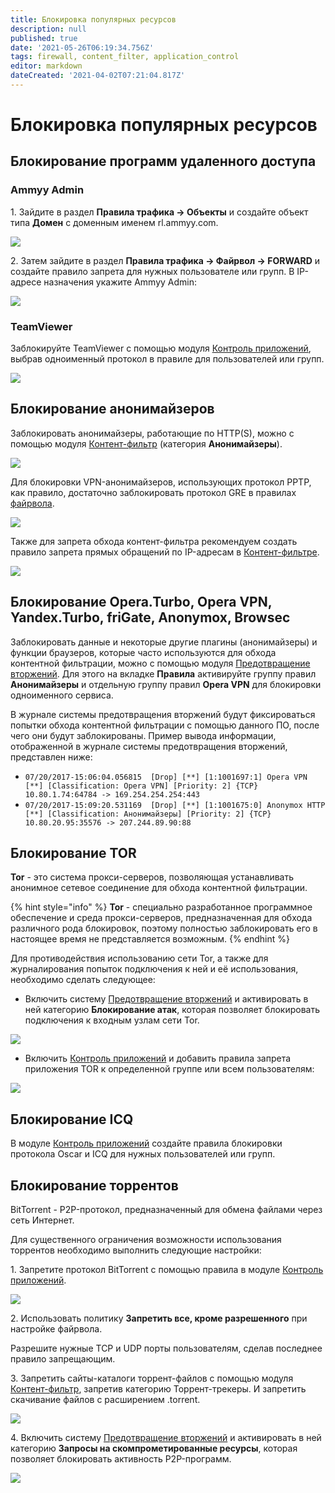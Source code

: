 ```yaml
---
title: Блокировка популярных ресурсов
description: null
published: true
date: '2021-05-26T06:19:34.756Z'
tags: firewall, content_filter, application_control
editor: markdown
dateCreated: '2021-04-02T07:21:04.817Z'
---
```


# Блокировка популярных ресурсов

## Блокирование программ удаленного доступа

### Ammyy Admin

1\. Зайдите в раздел **Правила трафика -> Объекты** и создайте объект типа **Домен** с доменным именем rl.ammyy.com.

![](../../.gitbook/assets/block-ammyy-admin.png)

2\. Затем зайдите в раздел **Правила трафика -> Файрвол -> FORWARD** и создайте правило запрета для нужных пользователе или групп. В IP-адресе назначения укажите Ammyy Admin:

![](../../.gitbook/assets/firewall-ammyy-admin.png)

### TeamViewer

Заблокируйте TeamViewer с помощью модуля [Контроль приложений](../../settings/access-rules/application-control.md), выбрав одноименный протокол в правиле для пользователей или групп.

![](../../.gitbook/assets/block-teamviewer.png)

## Блокирование анонимайзеров

Заблокировать анонимайзеры, работающие по HTTP(S), можно с помощью модуля [Контент-фильтр](../../settings/access-rules/content-filter/) (категория **Анонимайзеры**).

![](../../.gitbook/assets/block-anonimayzer.png)

Для блокировки VPN-анонимайзеров, использующих протокол PPTP, как правило, достаточно заблокировать протокол GRE в правилах [файрвола](../../settings/access-rules/firewall.md).

![](../../.gitbook/assets/block-vpn-gre.png)

Также для запрета обхода контент-фильтра рекомендуем создать правило запрета прямых обращений по IP-адресам в [Контент-фильтре](../../settings/access-rules/content-filter/).

![](../../.gitbook/assets/block-ip.png)

## Блокирование Opera.Turbo, Opera VPN, Yandex.Turbo, friGate, Anonymox, Browsec

Заблокировать данные и некоторые другие плагины (анонимайзеры) и функции браузеров, которые часто используются для обхода контентной фильтрации, можно с помощью модуля [Предотвращение вторжений](../../settings/access-rules/ips.md). Для этого на вкладке **Правила** активируйте группу правил **Анонимайзеры** и отдельную группу правил **Opera VPN** для блокировки одноименного сервиса.

В журнале системы предотвращения вторжений будут фиксироваться попытки обхода контентной фильтрации с помощью данного ПО, после чего они будут заблокированы. Пример вывода информации, отображенной в журнале системы предотвращения вторжений, представлен ниже:

* `07/20/2017-15:06:04.056815  [Drop] [**] [1:1001697:1] Opera VPN [**] [Classification: Opera VPN] [Priority: 2] {TCP} 10.80.1.74:64784 -> 169.254.254.254:443`
* `07/20/2017-15:09:20.531169  [Drop] [**] [1:1001675:0] Anonymox HTTP [**] [Classification: Анонимайзеры] [Priority: 2] {TCP} 10.80.20.95:35576 -> 207.244.89.90:88`

## Блокирование TOR

**Tor** - это система прокси-серверов, позволяющая устанавливать анонимное сетевое соединение для обхода контентной фильтрации.

{% hint style="info" %}
**Tor** - специально разработанное программное обеспечение и среда прокси-серверов, предназначенная для обхода различного рода блокировок, поэтому полностью заблокировать его в настоящее время не представляется возможным.
{% endhint %}

Для противодействия использованию сети Tor, а также для журналирования попыток подключения к ней и её использования, необходимо сделать следующее:

* Включить систему [Предотвращение вторжений](../../settings/access-rules/ips.md) и активировать в ней категорию **Блокирование атак**, которая позволяет блокировать подключения к входным узлам сети Tor.

![](../../.gitbook/assets/block-attacks.png)

* Включить [Контроль приложений](../../settings/access-rules/application-control.md) и добавить правила запрета приложения TOR к определенной группе или всем пользователям:

![](../../.gitbook/assets/block-tor.png)

## Блокирование ICQ

В модуле [Контроль приложений](../../settings/access-rules/application-control.md) создайте правила блокировки протокола Oscar и ICQ для нужных пользователей или групп.

## Блокирование торрентов

BitTorrent - P2P-протокол, предназначенный для обмена файлами через сеть Интернет.

Для существенного ограничения возможности использования торрентов необходимо выполнить следующие настройки:

1\. Запретите протокол BitTorrent с помощью правила в модуле [Контроль приложений](../../settings/access-rules/application-control.md).

![](../../.gitbook/assets/block-torrent.png)

2\. Использовать политику **Запретить все, кроме разрешенного** при настройке файрвола.

Разрешите нужные TCP и UDP порты пользователям, сделав последнее правило запрещающим.

3\. Запретить сайты-каталоги торрент-файлов с помощью модуля [Контент-фильтр](../../settings/access-rules/content-filter/), запретив категорию Торрент-трекеры. И запретить скачивание файлов с расширением .torrent.

![](../../.gitbook/assets/block-torrents.png)

4\. Включить систему [Предотвращение вторжений](../../settings/access-rules/ips.md) и активировать в ней категорию **Запросы на скомпрометированные ресурсы**, которая позволяет блокировать активность P2P-программ.

![](../../.gitbook/assets/block-resource.png)
